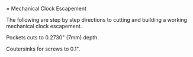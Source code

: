 = Mechanical Clock Escapement

The following are step by step directions to cutting and building a working mechanical clock escapement.

Pockets cuts to 0.2730" (7mm) depth.

Coutersinks for screws to 0.1".
